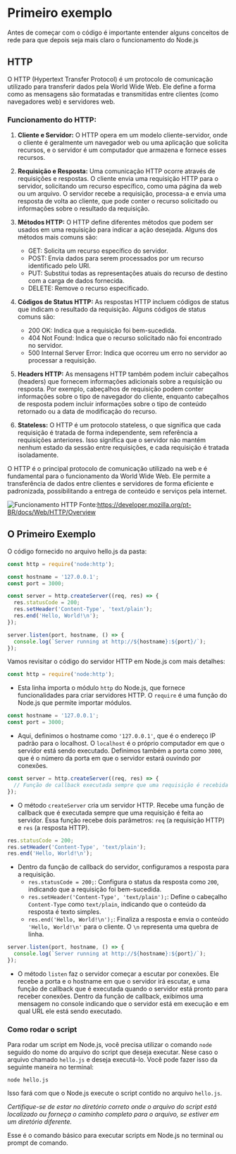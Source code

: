 # Primeiro exemplo
Antes de começar com o código é importante entender alguns conceitos de rede para que depois seja mais claro o funcionamento do Node.js

## HTTP

O HTTP (Hypertext Transfer Protocol) é um protocolo de comunicação utilizado para transferir dados pela World Wide Web. Ele define a forma como as mensagens são formatadas e transmitidas entre clientes (como navegadores web) e servidores web.

### Funcionamento do HTTP:

1. **Cliente e Servidor:**
   O HTTP opera em um modelo cliente-servidor, onde o cliente é geralmente um navegador web ou uma aplicação que solicita recursos, e o servidor é um computador que armazena e fornece esses recursos.

2. **Requisição e Resposta:**
   Uma comunicação HTTP ocorre através de requisições e respostas. O cliente envia uma requisição HTTP para o servidor, solicitando um recurso específico, como uma página da web ou um arquivo. O servidor recebe a requisição, processa-a e envia uma resposta de volta ao cliente, que pode conter o recurso solicitado ou informações sobre o resultado da requisição.

3. **Métodos HTTP:**
   O HTTP define diferentes métodos que podem ser usados em uma requisição para indicar a ação desejada. Alguns dos métodos mais comuns são:
   - GET: Solicita um recurso específico do servidor.
   - POST: Envia dados para serem processados por um recurso identificado pelo URI.
   - PUT: Substitui todas as representações atuais do recurso de destino com a carga de dados fornecida.
   - DELETE: Remove o recurso especificado.

4. **Códigos de Status HTTP:**
   As respostas HTTP incluem códigos de status que indicam o resultado da requisição. Alguns códigos de status comuns são:
   - 200 OK: Indica que a requisição foi bem-sucedida.
   - 404 Not Found: Indica que o recurso solicitado não foi encontrado no servidor.
   - 500 Internal Server Error: Indica que ocorreu um erro no servidor ao processar a requisição.

5. **Headers HTTP:**
   As mensagens HTTP também podem incluir cabeçalhos (headers) que fornecem informações adicionais sobre a requisição ou resposta. Por exemplo, cabeçalhos de requisição podem conter informações sobre o tipo de navegador do cliente, enquanto cabeçalhos de resposta podem incluir informações sobre o tipo de conteúdo retornado ou a data de modificação do recurso.

6. **Stateless:**
   O HTTP é um protocolo stateless, o que significa que cada requisição é tratada de forma independente, sem referência a requisições anteriores. Isso significa que o servidor não mantém nenhum estado da sessão entre requisições, e cada requisição é tratada isoladamente.

O HTTP é o principal protocolo de comunicação utilizado na web e é fundamental para o funcionamento da World Wide Web. Ele permite a transferência de dados entre clientes e servidores de forma eficiente e padronizada, possibilitando a entrega de conteúdo e serviços pela internet.

![Funcionamento HTTP](https://developer.mozilla.org/pt-BR/docs/Web/HTTP/Overview/fetching_a_page.png)
Fonte:https://developer.mozilla.org/pt-BR/docs/Web/HTTP/Overview

## O Primeiro Exemplo

O código fornecido no arquivo hello.js da pasta:
```javascript
const http = require('node:http');

const hostname = '127.0.0.1';
const port = 3000;

const server = http.createServer((req, res) => {
  res.statusCode = 200;
  res.setHeader('Content-Type', 'text/plain');
  res.end('Hello, World!\n');
});

server.listen(port, hostname, () => {
  console.log(`Server running at http://${hostname}:${port}/`);
}); 
```

Vamos revisitar o código do servidor HTTP em Node.js com mais detalhes:

```javascript
const http = require('node:http');
```

- Esta linha importa o módulo `http` do Node.js, que fornece funcionalidades para criar servidores HTTP. O `require` é uma função do Node.js que permite importar módulos.

```javascript
const hostname = '127.0.0.1';
const port = 3000;
```

- Aqui, definimos o hostname como `'127.0.0.1'`, que é o endereço IP padrão para o localhost. O `localhost` é o próprio computador em que o servidor está sendo executado. Definimos também a porta como `3000`, que é o número da porta em que o servidor estará ouvindo por conexões.

```javascript
const server = http.createServer((req, res) => {
  // Função de callback executada sempre que uma requisição é recebida pelo servidor
});
```

- O método `createServer` cria um servidor HTTP. Recebe uma função de callback que é executada sempre que uma requisição é feita ao servidor. Essa função recebe dois parâmetros: `req` (a requisição HTTP) e `res` (a resposta HTTP).

```javascript
res.statusCode = 200;
res.setHeader('Content-Type', 'text/plain');
res.end('Hello, World!\n');
```

- Dentro da função de callback do servidor, configuramos a resposta para a requisição. 
  - `res.statusCode = 200;`: Configura o status da resposta como `200`, indicando que a requisição foi bem-sucedida.
  - `res.setHeader('Content-Type', 'text/plain');`: Define o cabeçalho `Content-Type` como `text/plain`, indicando que o conteúdo da resposta é texto simples.
  - `res.end('Hello, World!\n');`: Finaliza a resposta e envia o conteúdo `'Hello, World!\n'` para o cliente. O `\n` representa uma quebra de linha.

```javascript
server.listen(port, hostname, () => {
  console.log(`Server running at http://${hostname}:${port}/`);
});
```

- O método `listen` faz o servidor começar a escutar por conexões. Ele recebe a porta e o hostname em que o servidor irá escutar, e uma função de callback que é executada quando o servidor está pronto para receber conexões. Dentro da função de callback, exibimos uma mensagem no console indicando que o servidor está em execução e em qual URL ele está sendo executado.

### Como rodar o script

Para rodar um script em Node.js, você precisa utilizar o comando `node` seguido do nome do arquivo do script que deseja executar.
Nese caso o arquivo chamado `hello.js` e deseja executá-lo. Você pode fazer isso da seguinte maneira no terminal:

```
node hello.js
```

Isso fará com que o Node.js execute o script contido no arquivo `hello.js`.

*Certifique-se de estar no diretório correto onde o arquivo do script está localizado ou forneça o caminho completo para o arquivo, se estiver em um diretório diferente.*

Esse é o comando básico para executar scripts em Node.js no terminal ou prompt de comando.